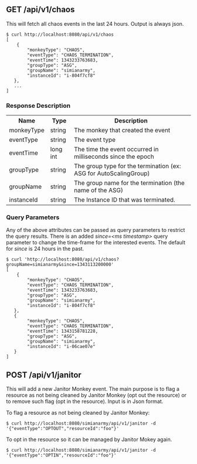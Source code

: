 ## GET /api/v1/chaos

This will fetch all chaos events in the last 24 hours.  Output is always json.

    $ curl http://localhost:8080/api/v1/chaos
    [   
        {   
            "monkeyType": "CHAOS",
            "eventType": "CHAOS_TERMINATION",
            "eventTime": 1343233763683,
            "groupType": "ASG",
            "groupName": "simianarmy",
            "instanceId": "i-804f7cf8"
       },
       ...
    ]

### Response Description
<table>
<tr><th>Name</th><th>Type</th><th>Description</th></tr>
<tr><td>monkeyType</td><td>string</td><td>The monkey that created the event</td></tr>
<tr><td>eventType</td><td>string</td><td>The event type</td></tr>
<tr><td>eventTime</td><td>long int</td><td>The time the event occurred in milliseconds since the epoch</td></tr>
<tr><td>groupType</td><td>string</td><td>The group type for the termination (ex: ASG for AutoScalingGroup)</td></tr>
<tr><td>groupName</td><td>string</td><td>The group name for the termination (the name of the ASG)</td></tr>
<tr><td>instanceId</td><td>string</td><td>The Instance ID that was terminated.</td></tr>
</table>

### Query Parameters
Any of the above attributes can be passed as query parameters to restrict the query results.  There is an added *since=&lt;ms timestamp&gt;* query parameter to change the time-frame for the interested events.  The default for *since* is 24 hours in the past.

    $ curl 'http://localhost:8080/api/v1/chaos?groupName=simianarmy&since=1343113200000'
    [   
        {   
            "monkeyType": "CHAOS",
            "eventType": "CHAOS_TERMINATION",
            "eventTime": 1343233763683,
            "groupType": "ASG",
            "groupName": "simianarmy",
            "instanceId": "i-804f7cf8"
       },
       {   
            "monkeyType": "CHAOS",
            "eventType": "CHAOS_TERMINATION",
            "eventTime": 1343158781228,
            "groupType": "ASG",
            "groupName": "simianarmy",
            "instanceId": "i-06cae07e"
       }
    ]

## POST /api/v1/janitor

This will add a new Janitor Monkey event. The main purpose is to flag a resource as not being cleaned by Janitor Monkey (opt out the resource) or to remove such flag (opt in the resource). Input is in Json format.

To flag a resource as not being cleaned by Janitor Monkey:
    
    $ curl http://localhost:8080/simianarmy/api/v1/janitor -d '{"eventType":"OPTOUT","resourceId":"foo"}'

To opt in the resource so it can be managed by Janitor Mokey again.
    
    $ curl http://localhost:8080/simianarmy/api/v1/janitor -d '{"eventType":"OPTIN","resourceId":"foo"}'

